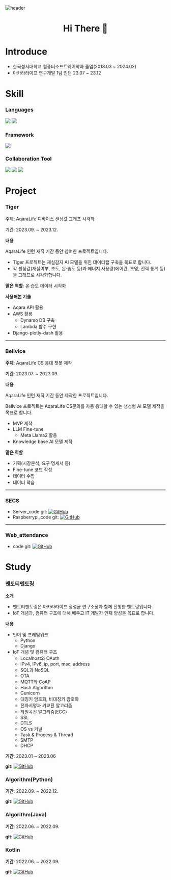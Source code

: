 ![header](https://capsule-render.vercel.app/api?type=waving&color=auto&height=300&section=header&text=ChiJun%20In&fontSize=90&animation=fadeIn&fontAlignY=38&desc=Embedded%20Software%20Developer&descAlignY=51&descAlign=72)

# <p align='center'> Hi There 👋</p>

# Introduce

- 한국성서대학교 컴퓨터소프트웨어학과 졸업(2018.03 ~ 2024.02)
- 아카라라이프 연구개발 1팀 인턴 23.07 ~ 23.12
  

# Skill

### Languages

<div>
  <img src="https://img.shields.io/badge/C/C99-A8B9CC?style=flat-square&logo=C&logoColor=black">
  <img src="https://img.shields.io/badge/Python-3776AB?style=flat-square&logo=Python&logoColor=white">
</div>

### Framework

<div>
  <img src="https://img.shields.io/badge/Django-092E20?style=flat-square&logo=Django&logoColor=White">
</div>

### Collaboration Tool
<div>
  <img src="https://img.shields.io/badge/Github-181717?style=flat-square&logo=Github&logoColor=white">
  <img src="https://img.shields.io/badge/Notion-000000?style=flat-square&logo=Notion&logoColor=white">
  <img src="https://img.shields.io/badge/Slack-4A154B?style=flat-square&logo=Slack&logoColor=white">
</div>

# Project
### **Tiger**

주제: AqaraLife 디바이스 센싱값 그래프 시각화

기간: 2023.09. ~ 2023.12.

**내용**

AqaraLife 인턴 재직 기간 동안 참여한 프로젝트입니다.

- Tiger 프로젝트는 재실감지 AI 모델을 위한 데이터랩 구축을 목표로 합니다.
- 각 센싱값(재실여부, 조도, 온·습도 등)과 에너지 사용량(에어컨, 조명, 전력 통계 등)을 그래프로 시각화합니다.

**맡은 역할**: 온·습도 데이터 시각화

**사용해본 기술**

- Aqara API 활용
- AWS 활용
    - Dynamo DB 구축
    - Lambda 함수 구현
- Django-plotly-dash 활용

---
### Bellvice

**주제**: AqaraLife CS 응대 챗봇 제작

**기간**: 2023.07. ~ 2023.09.

**내용**

AqaraLife 인턴 재직 기간 동안 제작한 프로젝트입니다.

Bellvice 프로젝트는 AqaraLife CS문의를 자동 응대할 수 있는 생성형 AI 모델 제작을 목표로 합니다.

- MVP 제작
- LLM Fine-tune
    - Meta Llama2 활용
- Knowledge base AI 모델 제작

**맡은 역할**

- 기획(시장분석, 요구 명세서 등)
- Fine-tune 코드 작성
- 데이터 수집
- 데이터 학습
---
### SECS
- Server_code git: [![GitHub](https://img.shields.io/badge/GitHub-black?style=for-the-badge&logo=github)](https://github.com/InChiJun/SECS)
- Raspberrypi_code git: [![GitHub](https://img.shields.io/badge/GitHub-black?style=for-the-badge&logo=github)]([https://github.com/InChiJun/SECS_Raspberrypi_code)


---
### Web_attendance
- code git: [![GitHub](https://img.shields.io/badge/GitHub-black?style=for-the-badge&logo=github)](https://github.com/InChiJun/Web_attendance)

# Study

### 멘토티멘토링

**소개**

- 멘토티멘토링은 아카라라이프 장성균 연구소장과 함께 진행한 멘토링입니다.
- IoT 개념과, 컴퓨터 구조에 대해 배우고 IT 개발자 인재 양성을 목표로 합니다.

**내용**

- 언어 및 프레임워크
    - Python
    - Django
- IoT 개념 및 컴퓨터 구조
    - Localhost와 OAuth
    - IPv4, IPv6, ip, port, mac, address
    - SQL과 NoSQL
    - OTA
    - MQTT와 CoAP
    - Hash Algorithm
    - Gunicorn
    - 대칭키 암호화, 비대칭키 암호화
    - 전자서명과 키교환 알고리즘
    - 타원곡선 알고리즘(ECC)
    - SSL
    - DTLS
    - OS vs 커널
    - Task & Process & Thread
    - SMTP
    - DHCP
        
**기간**: 2023.01 ~ 2023.06

**git**:
[![GitHub](https://img.shields.io/badge/GitHub-black?style=for-the-badge&logo=github)](https://github.com/InChiJun/Mentotee_study)

### Algorithm(Python)

**기간**: 2022.09. ~ 2022.12.

**git**:
[![GitHub](https://img.shields.io/badge/GitHub-black?style=for-the-badge&logo=github)](https://github.com/InChiJun/Python_algorithm_practice)

### Algorithm(Java)

**기간**: 2022.06. ~ 2022.09.

**git**:
[![GitHub](https://img.shields.io/badge/GitHub-black?style=for-the-badge&logo=github)](https://github.com/InChiJun/Java_algorithm_practice)

### Kotlin

**기간**: 2022.06. ~ 2022.09.

**git**:
[![GitHub](https://img.shields.io/badge/GitHub-black?style=for-the-badge&logo=github)](https://github.com/InChiJun/Kotlin_practice)
